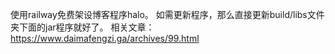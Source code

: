 使用railway免费架设博客程序halo。
如需更新程序，那么直接更新build/libs文件夹下面的jar程序就好了。
相关文章：https://www.daimafengzi.ga/archives/99.html
